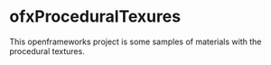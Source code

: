 ofxProceduralTexures
====================

This openframeworks project is some samples of materials with the procedural textures.
